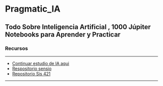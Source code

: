 # Pragmatic_IA
## Todo Sobre Inteligencia Artificial , 1000 Júpiter Notebooks para Aprender y Practicar
### Recursos
---------------------------------------------------------------------------------------------
- [Continuar estudio de IA aqui](https://www.youtube.com/watch?v=JuQz-SFN8CY&list=PLkgbkukKg_Nrk7OtpwZEdVa10LijfpyZ1&index=4)
- [Respositorio sensio](https://github.com/juansensio/blog)
- [Repositorio Sis 421](https://github.com/cwpachecol/SIS421)
--------------------------------------------------------------------------------------------
